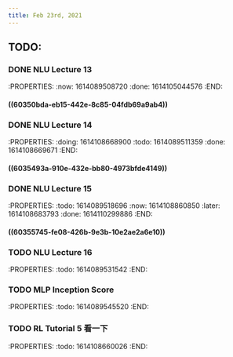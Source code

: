 ```yaml
---
title: Feb 23rd, 2021
---
```


## TODO:
### DONE NLU Lecture 13
:PROPERTIES:
:now: 1614089508720
:done: 1614105044576
:END:
#### ((60350bda-eb15-442e-8c85-04fdb69a9ab4))
### DONE NLU Lecture 14
:PROPERTIES:
:doing: 1614108668900
:todo: 1614089511359
:done: 1614108669671
:END:
#### ((6035493a-910e-432e-bb80-4973bfde4149))
### DONE NLU Lecture 15
:PROPERTIES:
:todo: 1614089518696
:now: 1614108860850
:later: 1614108683793
:done: 1614110299886
:END:
#### ((60355745-fe08-426b-9e3b-10e2ae2a6e10))
### TODO NLU Lecture 16
:PROPERTIES:
:todo: 1614089531542
:END:
### TODO MLP Inception Score
:PROPERTIES:
:todo: 1614089545520
:END:
### TODO RL Tutorial 5 看一下
:PROPERTIES:
:todo: 1614108660026
:END:
###
